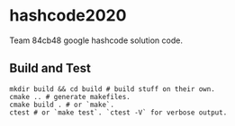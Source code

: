 # hashcode2020
Team 84cb48 google hashcode solution code.

## Build and Test
```
mkdir build && cd build # build stuff on their own.
cmake .. # generate makefiles.
cmake build . # or `make`.
ctest # or `make test`. `ctest -V` for verbose output.
```
